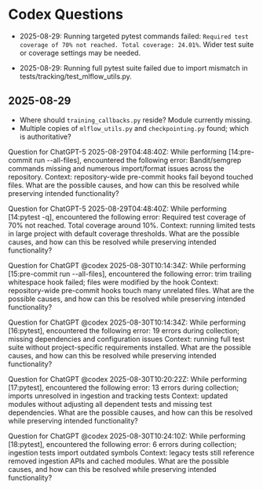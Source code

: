 # Codex Questions

- 2025-08-29: Running targeted pytest commands failed: `Required test coverage of 70% not reached. Total coverage: 24.01%`. Wider test suite or coverage settings may be needed.

- 2025-08-29: Running full pytest suite failed due to import mismatch in tests/tracking/test_mlflow_utils.py.

## 2025-08-29
- Where should `training_callbacks.py` reside? Module currently missing.
- Multiple copies of `mlflow_utils.py` and `checkpointing.py` found; which is authoritative?

Question for ChatGPT-5 2025-08-29T04:48:40Z:
While performing [14:pre-commit run --all-files], encountered the following error:
Bandit/semgrep commands missing and numerous import/format issues across the repository.
Context: repository-wide pre-commit hooks fail beyond touched files.
What are the possible causes, and how can this be resolved while preserving intended functionality?

Question for ChatGPT-5 2025-08-29T04:48:40Z:
While performing [14:pytest -q], encountered the following error:
Required test coverage of 70% not reached. Total coverage around 10%.
Context: running limited tests in large project with default coverage thresholds.
What are the possible causes, and how can this be resolved while preserving intended functionality?

Question for ChatGPT @codex 2025-08-30T10:14:34Z:
While performing [15:pre-commit run --all-files], encountered the following error:
trim trailing whitespace hook failed; files were modified by the hook
Context: repository-wide pre-commit hooks touch many unrelated files.
What are the possible causes, and how can this be resolved while preserving intended functionality?

Question for ChatGPT @codex 2025-08-30T10:14:34Z:
While performing [16:pytest], encountered the following error:
19 errors during collection; missing dependencies and configuration issues
Context: running full test suite without project-specific requirements installed.
What are the possible causes, and how can this be resolved while preserving intended functionality?

Question for ChatGPT @codex 2025-08-30T10:20:22Z:
While performing [17:pytest], encountered the following error:
13 errors during collection; imports unresolved in ingestion and tracking tests
Context: updated modules without adjusting all dependent tests and missing test dependencies.
What are the possible causes, and how can this be resolved while preserving intended functionality?

Question for ChatGPT @codex 2025-08-30T10:24:10Z:
While performing [18:pytest], encountered the following error:
6 errors during collection; ingestion tests import outdated symbols
Context: legacy tests still reference removed ingestion APIs and cached modules.
What are the possible causes, and how can this be resolved while preserving intended functionality?
